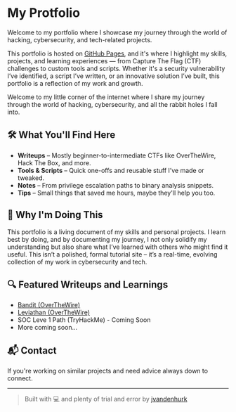 # My Protfolio

Welcome to my portfolio where I showcase my journey through the world of hacking, cybersecurity, and tech-related projects.

This portfolio is hosted on [GitHub Pages](https://pages.github.com/), and it's where I highlight my skills, projects, and learning experiences — from Capture The Flag (CTF) challenges to custom tools and scripts. Whether it's a security vulnerability I’ve identified, a script I’ve written, or an innovative solution I’ve built, this portfolio is a reflection of my work and growth.

Welcome to my little corner of the internet where I share my journey through the world of hacking, cybersecurity, and all the rabbit holes I fall into.

## 🛠️ What You'll Find Here
- **Writeups** – Mostly beginner-to-intermediate CTFs like OverTheWire, Hack The Box, and more.
- **Tools & Scripts** – Quick one-offs and reusable stuff I’ve made or tweaked.
- **Notes** – From privilege escalation paths to binary analysis snippets.
- **Tips** – Small things that saved me hours, maybe they'll help you too.

## 🧠 Why I'm Doing This
This portfolio is a living document of my skills and personal projects. I learn best by doing, and by documenting my journey, I not only solidify my understanding but also share what I’ve learned with others who might find it useful. This isn’t a polished, formal tutorial site – it’s a real-time, evolving collection of my work in cybersecurity and tech.

## 🔍 Featured Writeups and Learnings
- [Bandit (OverTheWire)](https://jvandenhurk.github.io/writeups/bandit)
- [Leviathan (OverTheWire)](https://jvandenhurk.github.io/writeups/leviathan)
- SOC Leve 1 Path (TryHackMe) - Coming Soon
- More coming soon...

## 📬 Contact
If you're working on similar projects and need advice always down to connect.

---

> Built with 💻 and plenty of trial and error by [jvandenhurk](https://github.com/jvandenhurk)
